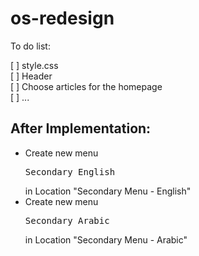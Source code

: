 # os-redesign
<p>To do list:</p>
[ ] style.css<br />
[ ] Header<br />
[ ] Choose articles for the homepage<br />
[ ] ...<br />

<h2>After Implementation:</h2>
<ul>
  <li>Create new menu <pre>Secondary English</pre> in Location "Secondary Menu - English"</li>
  <li>Create new menu <pre>Secondary Arabic</pre> in Location "Secondary Menu - Arabic"</li>
</ul>
